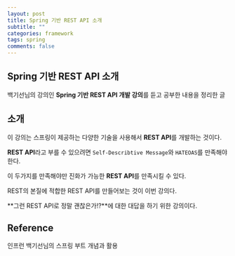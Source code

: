 ```yaml
---
layout: post
title: Spring 기반 REST API 소개
subtitle: ""
categories: framework
tags: spring
comments: false
---
```


## Spring 기반 REST API 소개

백기선님의 강의인 **Spring 기반 REST API 개발 강의**를 듣고 공부한 내용을 정리한 글

## 소개

이 강의는 스프링이 제공하는 다양한 기술을 사용해서 **REST API**를 개발하는 것이다.

**REST API**라고 부를 수 있으려면 `Self-Describtive Message`와 `HATEOAS`를 만족해야한다.

이 두가지를 만족해야만 진화가 가능한 **REST API**를 만족시킬 수 있다.

REST의 본질에 적합한 REST API를 만들어보는 것이 이번 강의다.

**그런 REST API로 정말 괜찮은가!?**에 대한 대답을 하기 위한 강의이다.

## Reference

인프런 백기선님의 스프링 부트 개념과 활용
